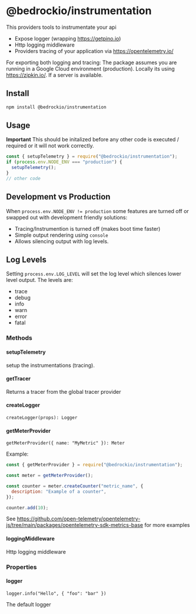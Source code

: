 # @bedrockio/instrumentation

This providers tools to instrumentate your api

- Expose logger (wrapping https://getpino.io)
- Http logging middleware
- Providers tracing of your application via https://opentelemetry.io/

For exporting both logging and tracing:
The package assumes you are running in a Google Cloud environment (production).
Locally its using https://zipkin.io/. If a server is available.

## Install

```bash
npm install @bedrockio/instrumentation
```

## Usage

**Important** This should be initalized before any other code is executed / required or it will not work correctly.

```javascript
const { setupTelemetry } = require("@bedrockio/instrumentation");
if (process.env.NODE_ENV === "production") {
  setupTelemetry();
}
// other code
```

## Development vs Production

When `process.env.NODE_ENV != production` some features are turned off or swapped out with development friendly solutions:

- Tracing/Instrumention is turned off (makes boot time faster)
- Simple output rendering using `console`
- Allows silencing output with log levels.

## Log Levels

Setting `process.env.LOG_LEVEL` will set the log level which silences lower level output. The levels are:

- trace
- debug
- info
- warn
- error
- fatal

### Methods

#### setupTelemetry

setup the instrumentations (tracing).

#### getTracer

Returns a tracer from the global tracer provider

#### createLogger

```
createLogger(props): Logger
```

#### getMeterProvider

```
getMeterProvider({ name: "MyMetric" }): Meter
```

Example:

```javascript
const { getMeterProvider } = require("@bedrockio/instrumentation");

const meter = getMeterProvider();

const counter = meter.createCounter("metric_name", {
  description: "Example of a counter",
});

counter.add(10);
```

See https://github.com/open-telemetry/opentelemetry-js/tree/main/packages/opentelemetry-sdk-metrics-base for more examples

#### loggingMiddleware

Http logging middleware

### Properties

#### logger

```
logger.info("Hello", { "foo": "bar" })
```

The default logger
